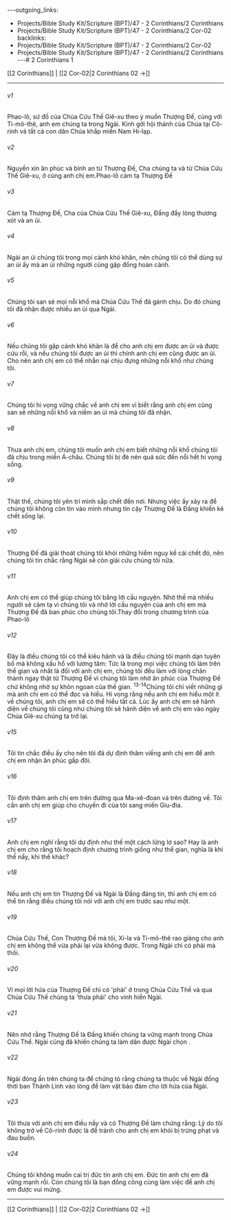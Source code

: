 ---outgoing_links:
  - Projects/Bible Study Kit/Scripture (BPT)/47 - 2 Corinthians/2 Corinthians
  - Projects/Bible Study Kit/Scripture (BPT)/47 - 2 Corinthians/2 Cor-02
backlinks:
  - Projects/Bible Study Kit/Scripture (BPT)/47 - 2 Corinthians/2 Cor-02
  - Projects/Bible Study Kit/Scripture (BPT)/47 - 2 Corinthians/2 Corinthians
---# 2 Corinthians 1

[[2 Corinthians]] | [[2 Cor-02|2 Corinthians 02 →]]
***



###### v1 
Phao-lô, sứ đồ của Chúa Cứu Thế Giê-xu theo ý muốn Thượng Đế, cùng với Ti-mô-thê, anh em chúng ta trong Ngài. Kính gởi hội thánh của Chúa tại Cô-rinh và tất cả con dân Chúa khắp miền Nam Hi-lạp. 

###### v2 
Nguyền xin ân phúc và bình an từ Thượng Đế, Cha chúng ta và từ Chúa Cứu Thế Giê-xu, ở cùng anh chị em.Phao-lô cảm tạ Thượng Đế 

###### v3 
Cảm tạ Thượng Đế, Cha của Chúa Cứu Thế Giê-xu, Đấng đầy lòng thương xót và an ủi. 

###### v4 
Ngài an ủi chúng tôi trong mọi cảnh khó khăn, nên chúng tôi có thể dùng sự an ủi ấy mà an ủi những người cũng gặp đồng hoàn cảnh. 

###### v5 
Chúng tôi san sẻ mọi nỗi khổ mà Chúa Cứu Thế đã gánh chịu. Do đó chúng tôi đã nhận được nhiều an ủi qua Ngài. 

###### v6 
Nếu chúng tôi gặp cảnh khó khăn là để cho anh chị em được an ủi và được cứu rỗi, và nếu chúng tôi được an ủi thì chính anh chị em cũng được an ủi. Cho nên anh chị em có thể nhẫn nại chịu đựng những nỗi khổ như chúng tôi. 

###### v7 
Chúng tôi hi vọng vững chắc về anh chị em vì biết rằng anh chị em cũng san sẻ những nỗi khổ và niềm an ủi mà chúng tôi đã nhận. 

###### v8 
Thưa anh chị em, chúng tôi muốn anh chị em biết những nỗi khổ chúng tôi đã chịu trong miền Á-châu. Chúng tôi bị đè nén quá sức đến nỗi hết hi vọng sống. 

###### v9 
Thật thế, chúng tôi yên trí mình sắp chết đến nơi. Nhưng việc ấy xảy ra để chúng tôi không còn tin vào mình nhưng tin cậy Thượng Đế là Đấng khiến kẻ chết sống lại. 

###### v10 
Thượng Đế đã giải thoát chúng tôi khỏi những hiểm nguy kề cái chết đó, nên chúng tôi tin chắc rằng Ngài sẽ còn giải cứu chúng tôi nữa. 

###### v11 
Anh chị em có thể giúp chúng tôi bằng lời cầu nguyện. Nhờ thế mà nhiều người sẽ cảm tạ vì chúng tôi và nhờ lời cầu nguyện của anh chị em mà Thượng Đế đã ban phúc cho chúng tôi.Thay đổi trong chương trình của Phao-lô 

###### v12 
Đây là điều chúng tôi có thể kiêu hãnh và là điều chúng tôi mạnh dạn tuyên bố mà không xấu hổ với lương tâm: Tức là trong mọi việc chúng tôi làm trên thế gian và nhất là đối với anh chị em, chúng tôi đều làm với lòng chân thành ngay thật từ Thượng Đế vì chúng tôi làm nhờ ân phúc của Thượng Đế chứ không nhờ sự khôn ngoan của thế gian. <sup class="versenum">13-14</sup>Chúng tôi chỉ viết những gì mà anh chị em có thể đọc và hiểu. Hi vọng rằng nếu anh chị em hiểu một ít về chúng tôi, anh chị em sẽ có thể hiểu tất cả. Lúc ấy anh chị em sẽ hãnh diện về chúng tôi cũng như chúng tôi sẽ hãnh diện về anh chị em vào ngày Chúa Giê-xu chúng ta trở lại. 

###### v15 
Tôi tin chắc điều ấy cho nên tôi đã dự định thăm viếng anh chị em để anh chị em nhận ân phúc gấp đôi. 

###### v16 
Tôi định thăm anh chị em trên đường qua Ma-xê-đoan và trên đường về. Tôi cần anh chị em giúp cho chuyến đi của tôi sang miền Giu-đia. 

###### v17 
Anh chị em nghĩ rằng tôi dự định như thế một cách lửng lơ sao? Hay là anh chị em cho rằng tôi hoạch định chương trình giống như thế gian, nghĩa là khi thế nầy, khi thế khác? 

###### v18 
Nếu anh chị em tin Thượng Đế và Ngài là Đấng đáng tin, thì anh chị em có thể tin rằng điều chúng tôi nói với anh chị em trước sau như một. 

###### v19 
Chúa Cứu Thế, Con Thượng Đế mà tôi, Xi-la và Ti-mô-thê rao giảng cho anh chị em không thể vừa phải lại vừa không được. Trong Ngài chỉ có phải mà thôi. 

###### v20 
Vì mọi lời hứa của Thượng Đế chỉ có 'phải' ở trong Chúa Cứu Thế và qua Chúa Cứu Thế chúng ta 'thưa phải' cho vinh hiển Ngài. 

###### v21 
Nên nhớ rằng Thượng Đế là Đấng khiến chúng ta vững mạnh trong Chúa Cứu Thế. Ngài cũng đã khiến chúng ta làm dân được Ngài chọn . 

###### v22 
Ngài đóng ấn trên chúng ta để chứng tỏ rằng chúng ta thuộc về Ngài đồng thời ban Thánh Linh vào lòng để làm vật bảo đảm cho lời hứa của Ngài. 

###### v23 
Tôi thưa với anh chị em điều nầy và có Thượng Đế làm chứng rằng: Lý do tôi không trở về Cô-rinh được là để tránh cho anh chị em khỏi bị trừng phạt và đau buồn. 

###### v24 
Chúng tôi không muốn cai trị đức tin anh chị em. Đức tin anh chị em đã vững mạnh rồi. Còn chúng tôi là bạn đồng công cùng làm việc để anh chị em được vui mừng.

***
[[2 Corinthians]] | [[2 Cor-02|2 Corinthians 02 →]]
